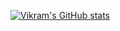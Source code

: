 [![Vikram's GitHub stats](https://github-readme-stats.vercel.app/api?username=vikramarka)](https://github.com/anuraghazra/github-readme-stats)
